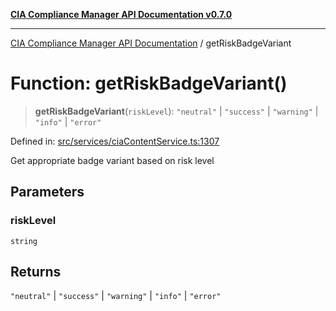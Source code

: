 [**CIA Compliance Manager API Documentation v0.7.0**](../README.md)

***

[CIA Compliance Manager API Documentation](../globals.md) / getRiskBadgeVariant

# Function: getRiskBadgeVariant()

> **getRiskBadgeVariant**(`riskLevel`): `"neutral"` \| `"success"` \| `"warning"` \| `"info"` \| `"error"`

Defined in: [src/services/ciaContentService.ts:1307](https://github.com/Hack23/cia-compliance-manager/blob/main/src/services/ciaContentService.ts#L1307)

Get appropriate badge variant based on risk level

## Parameters

### riskLevel

`string`

## Returns

`"neutral"` \| `"success"` \| `"warning"` \| `"info"` \| `"error"`
